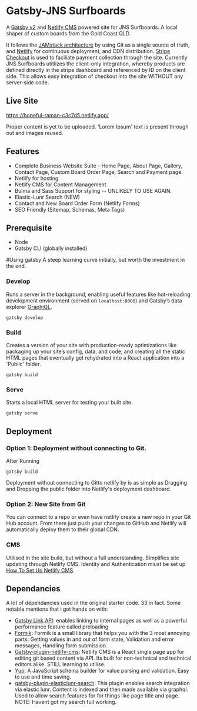 # Gatsby-JNS Surfboards
A [Gatsby v2](https://www.gatsbyjs.org/) and [Netlify CMS](https://www.netlifycms.org) powered site for JNS Surfboards.  A local shaper of custom boards from the Gold Coast QLD.  

It follows the [JAMstack architecture](https://jamstack.org) by using Git as a single source of truth, and [Netlify](https://www.netlify.com) for continuous deployment, and CDN distribution.   [Stripe Checkout](https://stripe.com/en-au/payments/checkout) is used to faciliate payment collection through the site.  Currently JNS Surfboards utitlizes the client-only integration, whereby products are defined directly in the stripe dashboard and referenced by ID on the client side. This allows easy integration of checkout into the site WITHOUT any server-side code.

## Live Site
https://hopeful-raman-c3c7d5.netlify.app/

Proper content is yet to be uploaded.  'Lorem Ipsum' text is present through out and images reused.

## Features
* Complete Business Website Suite - Home Page, About Page, Gallery, Contact Page, Custom Board Order Page, Search and Payment page.
* Netlify for hosting
* Netlify CMS for Content Management
* Bulma and Sass Support for styling -- UNLIKELY TO USE AGAIN. 
* Elastic-Lunr Search (NEW)
* Contact and New Board Order Form (Netlify Forms)
* SEO Friendly (Sitemap, Schemas, Meta Tags)

## Prerequisite
* Node
* Gatsby CLI (globally installed)


#Using gatsby
A steep learning curve initially, but worth the investment in the end.

### Develop
Runs a server in the background, enabling useful features like hot-reloading development environment (served on `localhost:8000`) and Gatsby’s data explorer [GraphiQL](https://www.gatsbyjs.org/docs/running-queries-with-graphiql/).
```shell
gatsby develop
```

### Build
Creates a version of your site with production-ready optimizations like packaging up your site’s config, data, and code, and creating all the static HTML pages that eventually get rehydrated into a React application into a 'Public' folder.  
```shell
gatsby build
```

### Serve
Starts a local HTML server for testing your built site.
```shell
gatsby serve
```


## Deployment

### Option 1: Deployment without connecting to Git.
After Running
```shell
gatsby build
```
Deployment without connecting to Gitto netlify by is as simple as Dragging and Dropping the public folder into Netlify's deployment dashboard.

### Option 2: New Site from Git

You can connect to a repo or even have netlify create a new repo in your Git Hub account. From there just push your changes to GitHub and Netlify will automatically deploy them to their global CDN.


### CMS
Utilised in the site build, but without a full understanding.  Simplifies site updating through Netlify CMS. Identity and Authentication miust be set up [How To Set Up Netlify CMS](https://www.netlifycms.org/docs/add-to-your-site/).

## Dependancies

A lot of dependancies used in the original starter code.  33 in fact.  Some notable mentions that i got hands on with:

* [Gatsby Link API](https://www.gatsbyjs.org/docs/gatsby-link/): enables linking to internal pages as well as a powerful performance feature called preloading
* [Formik](https://formik.org/docs/overview): Formik is a small library that helps you with the 3 most annoying parts: Getting values in and out of form state, Validation and error messages, Handling form submission
* [Gatsby-plugin-netlify-cms](https://www.gatsbyjs.org/packages/gatsby-plugin-netlify-cms/): Netlify CMS is a React single page app for editing git based content via API. Its built for non-technical and technical editors alike.  STILL learning to utilise.
* [Yup](https://www.npmjs.com/package/yup): A JavaScript schema builder for value parsing and validation.  Easy to use and time saving.
* [gatsby-plugin-elasticlunr-search](https://www.npmjs.com/package/@gatsby-contrib/gatsby-plugin-elasticlunr-search):  This plugin enables search integration via elastic lunr. Content is indexed and then made available via graphql.  Used to allow search features for for things like page title and page. NOTE:  Havent got my search full working. 
